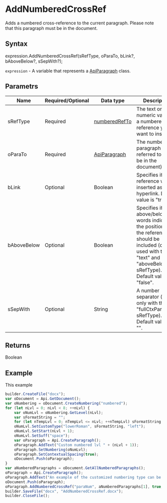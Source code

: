 # AddNumberedCrossRef

Adds a numbered cross-reference to the current paragraph.
Please note that this paragraph must be in the document.

## Syntax

expression.AddNumberedCrossRef(sRefType, oParaTo, bLink?, bAboveBelow?, sSepWith?);

`expression` - A variable that represents a [ApiParagraph](../ApiParagraph.md) class.

## Parametrs

| **Name** | **Required/Optional** | **Data type** | **Description** |
| ------------- | ------------- | ------------- | ------------- |
| sRefType | Required | [numberedRefTo](../../../Enumerations/numberedRefTo.md) | The text or numeric value of a numbered reference you want to insert. |
| oParaTo | Required | [ApiParagraph](../ApiParagraph.md) | The numbered paragraph to be referred to (must be in the document). |
| bLink | Optional | Boolean | Specifies if the reference will be inserted as a hyperlink. Default value is "true". |
| bAboveBelow | Optional | Boolean | Specifies if the above/below words indicating the position of the reference should be included (don't used with the "text" and "aboveBelow" sRefType). Default value is "false". |
| sSepWith | Optional | String | A number separator (used only with the "fullCtxParaNum" sRefType). Default value is "". |

## Returns

Boolean

## Example

This example

```javascript
builder.CreateFile("docx");
var oDocument = Api.GetDocument();
var oNumbering = oDocument.CreateNumbering("numbered");
for (let nLvl = 0; nLvl < 8; ++nLvl) {
	var oNumLvl = oNumbering.GetLevel(nLvl);
	var sFormatString = "";
	for (let nTempLvl = 0; nTempLvl <= nLvl; ++nTempLvl) sFormatString += "%" + nTempLvl + ".";
	oNumLvl.SetCustomType("lowerRoman", sFormatString, "left");
	oNumLvl.SetStart(nLvl + 1);
	oNumLvl.SetSuff("space");
	var oParagraph = Api.CreateParagraph();
	oParagraph.AddText("Custom numbered lvl " + (nLvl + 1));
	oParagraph.SetNumbering(oNumLvl);
	oParagraph.SetContextualSpacing(true);
	oDocument.Push(oParagraph);
}
var aNumberedParagraphs = oDocument.GetAllNumberedParagraphs();
oParagraph = Api.CreateParagraph();
oParagraph.AddText("An example of the customized numbering type can be found in the paragraph № ");
oDocument.Push(oParagraph);
oParagraph.AddNumberedCrossRef("paraNum", aNumberedParagraphs[1], true, true);
builder.SaveFile("docx", "AddNumberedCrossRef.docx");
builder.CloseFile();
```